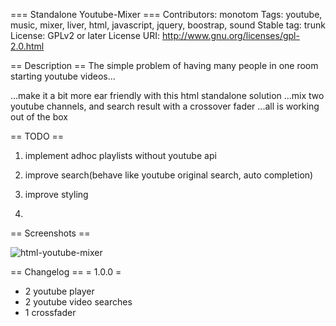 === Standalone Youtube-Mixer ===
Contributors: monotom
Tags: youtube, music, mixer, liver, html, javascript, jquery, boostrap, sound
Stable tag: trunk
License: GPLv2 or later
License URI: http://www.gnu.org/licenses/gpl-2.0.html


== Description ==
The simple problem of having many people in one room starting youtube videos...

...make it a bit more ear friendly with this html standalone solution
...mix two youtube channels, and search result with a crossover fader
...all is working out of the box

== TODO ==

1. implement adhoc playlists without youtube api

1. improve search(behave like youtube original search, auto completion)

1. improve styling

1.


== Screenshots ==

![html-youtube-mixer](https://raw.github.com/monotom/html-youtube-mixer/master/img/screenshot.jps)

== Changelog ==
= 1.0.0 =
  * 2 youtube player
  * 2 youtube video searches
  * 1 crossfader
